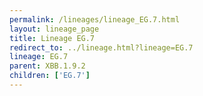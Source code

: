 ```yaml
---
permalink: /lineages/lineage_EG.7.html
layout: lineage_page
title: Lineage EG.7
redirect_to: ../lineage.html?lineage=EG.7
lineage: EG.7
parent: XBB.1.9.2
children: ['EG.7']
---
```

